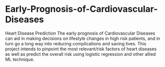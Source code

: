 # Early-Prognosis-of-Cardiovascular-Diseases
Heart Disease Prediction The early prognosis of Cardiovascular Diseases can aid in making decisions on lifestyle changes in high risk patients, and in turn go a long way into reducing complications and saving lives.  This project intends to pinpoint the most relevant/risk factors of heart diseases as well as predict the overall risk using logistic regression and other allied ML technique.

